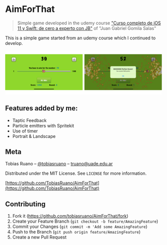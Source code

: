 # AimForThat
> Simple game developed in the udemy course ["Curso completo de iOS 11 y Swift: de cero a experto con JB"](https://www.udemy.com/ios11-swift4/) of "Juan Gabriel Gomila Salas"

This is a simple game started from an udemy course which I continued to develop.

![](header.png)

## Features added by me:
* Taptic Feedback
* Particle emitters with Spritekit
* Use of timer
* Portrait & Landscape

## Meta

Tobias Ruano – [@tobiasruano](https://twitter.com/tobiasruano) – truano@uade.edu.ar

Distributed under the MIT License. See ``LICENSE`` for more information.

[https://github.com/TobiasRuano/AimForThat](https://github.com/TobiasRuano/AimForThat)

## Contributing

1. Fork it (<https://github.com/tobiasruano/AimForThat/fork>)
2. Create your Feature Branch (```git checkout -b feature/AmazingFeature```)
3. Commit your Changes (```git commit -m 'Add some AmazingFeature```)
4. Push to the Branch (```git push origin feature/AmazingFeature```)
5. Create a new Pull Request
